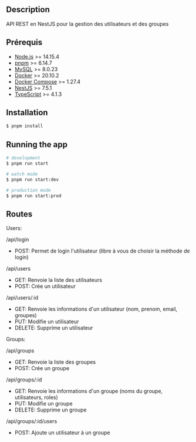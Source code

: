 ## Description

API REST en NestJS pour la gestion des utilisateurs et des groupes

## Prérequis

- [Node.js](https://nodejs.org/en/) >= 14.15.4
- [pnpm](https://pnpm.io/) >= 6.14.7
- [MySQL](https://www.mysql.com/fr/) >= 8.0.23
- [Docker](https://www.docker.com/) >= 20.10.2
- [Docker Compose](https://docs.docker.com/compose/) >= 1.27.4
- [NestJS](https://nestjs.com/) >= 7.5.1
- [TypeScript](https://www.typescriptlang.org/) >= 4.1.3



## Installation

```bash
$ pnpm install
```

## Running the app

```bash
# development
$ pnpm run start

# watch mode
$ pnpm run start:dev

# production mode
$ pnpm run start:prod
```

## Routes

Users:

/api/login

- POST: Permet de login l'utilisateur (libre à vous de choisir la méthode de login)



/api/users

- GET: Renvoie la liste des utilisateurs
- POST: Crée un utilisateur



/api/users/:id

- GET: Renvoie les informations d'un utilisateur (nom, prenom, email, groupes)
- PUT: Modifie un utilisateur
- DELETE: Supprime un utilisateur

Groups:

/api/groups

- GET: Renvoie la liste des groupes
- POST: Crée un groupe



/api/groups/:id

- GET: Renvoie les informations d'un groupe (noms du groupe, utilisateurs, roles)
- PUT: Modifie un groupe
- DELETE: Supprime un groupe



/api/groups/:id/users

- POST: Ajoute un utilisateur à un groupe
